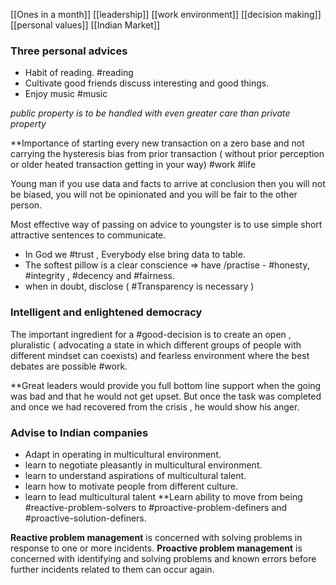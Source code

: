 [[Ones in a month]]
[[leadership]]
[[work environment]]
[[decision making]]
[[personal values]]
[[Indian Market]]

### Three personal advices
- Habit of reading. #reading
- Cultivate good friends discuss interesting and good things. 
- Enjoy music #music

<i> public property is to be handled with even greater care than private property</i>

**Importance of starting every new transaction on a zero base and not carrying the hysteresis bias from prior transaction ( without prior perception or  older heated transaction getting in your way)  #work  #life 

Young man if you use data and facts to arrive at conclusion then you will not be biased, you will not be opinionated and you will be fair to the other person.

Most effective way of passing on advice to youngster is to use simple short attractive sentences to communicate.
- In God we #trust , Everybody else bring data to table. 
- The softest pillow is a clear conscience => have /practise - #honesty, #integrity , #decency and #fairness.
- when in doubt, disclose ( #Transparency is necessary )

### **Intelligent and enlightened democracy**

The important ingredient for a #good-decision is to create an open , pluralistic ( advocating a state in which different groups of people with different mindset can coexists) and fearless environment where the best debates are possible #work.

**Great leaders would provide you full bottom line support when the going was bad and that he would not get upset. But once the task was completed and once we had recovered from the crisis , he would show his anger.

### Advise to Indian  companies 

- Adapt in operating in multicultural environment.
- learn to negotiate pleasantly in multicultural environment.
- learn to understand aspirations of multicultural talent.
- learn how to motivate people from different culture.
- learn to lead multicultural talent
**Learn ability to move from being #reactive-problem-solvers to #proactive-problem-definers and #proactive-solution-definers.

**Reactive problem management** is concerned with solving problems in response to one or more incidents.
**Proactive problem management** is concerned with identifying and solving problems and known errors before further incidents related to them can occur again.


